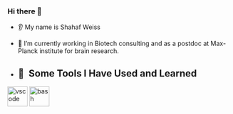 ### Hi there 👋
* 👂 My name is Shahaf Weiss
* 🔭 I’m currently working in Biotech consulting and as a postdoc at Max-Planck institute for brain research.

* <h2> 🚀 &nbsp;Some Tools I Have Used and Learned</h2>
<p align="left">
<img src="https://cdn.jsdelivr.net/gh/devicons/devicon/icons/vscode/vscode-original.svg" alt="vscode" width="45" height="45"/>
<img src="https://cdn.jsdelivr.net/gh/devicons/devicon/icons/python/python.svg" alt="bash" width="45" height="45"/>

</p>





